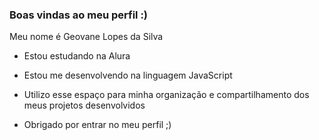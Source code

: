 ### Boas vindas ao meu perfil :)

Meu nome é Geovane Lopes da Silva
- Estou estudando na Alura
- Estou me desenvolvendo na linguagem JavaScript
- Utilizo esse espaço para minha organização e compartilhamento dos meus projetos desenvolvidos

- Obrigado por entrar no meu perfil ;)

